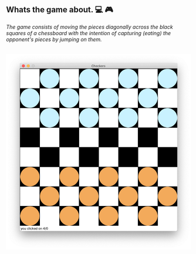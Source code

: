 ## Whats the game about. :computer: :video_game:
 *The game consists of moving the pieces diagonally across the black squares of a chessboard with the intention of capturing (eating) the opponent's pieces by jumping on them.* 

  <br>
 <img src="./img/game.png" with="50%" heigh="50%">
<br>